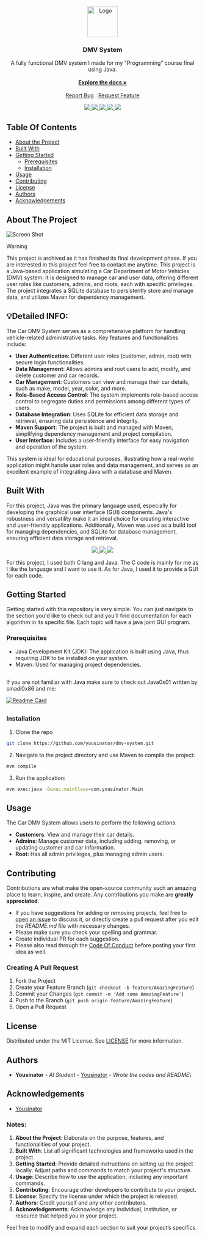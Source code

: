 <br/>
<p align="center">
  <a href="https://github.com/Yousinator/dmv-system">
    <img src="https://github.com/ShaanCoding/ReadME-Generator/blob/main/images/logo.png" alt="Logo" width="80" height="80">
  </a>

  <h3 align="center">DMV System</h3>

  <p align="center">
    A fully functional DMV system I made for my "Programming" course final using Java. 
    <br/>
    <br/>
    <a href="https://github.com/Yousinator/dmv-system"><strong>Explore the docs »</strong></a>
    <br/>
    <br/>
    <a href="https://github.com/Yousinator/dmv-system/issues">Report Bug</a>
    .
    <a href="https://github.com/Yousinator/dmv-system/issues">Request Feature</a>
  </p>
</p>
<p align="center">
  <a href="">
<img src="https://img.shields.io/github/downloads/Yousinator/dmv-system/total"> <img src ="https://img.shields.io/github/contributors/Yousinator/dmv-system?color=dark-green"> <img src ="https://img.shields.io/github/forks/Yousinator/dmv-system?style=social"> <img src ="https://img.shields.io/github/stars/Yousinator/dmv-system?style=social"> <img src ="https://img.shields.io/github/license/Yousinator/dmv-system">
  </a>
</p>

## Table Of Contents

- [About the Project](#about-the-project)
- [Built With](#built-with)
- [Getting Started](#getting-started)
  - [Prerequisites](#prerequisites)
  - [Installation](#installation)
- [Usage](#usage)
- [Contributing](#contributing)
- [License](#license)
- [Authors](#authors)
- [Acknowledgements](#acknowledgements)

## About The Project

![Screen Shot](https://i.pinimg.com/originals/9c/8c/db/9c8cdbb2bd7b637edd5b3a767b74153a.gif)
> [!Warning]
> This project is archived as it has finished its final development phase. If you are interested in this project feel free to contact me anytime.
This project is a Java-based application simulating a Car Department of Motor Vehicles (DMV) system. It is designed to manage car and user data, offering different user roles like customers, admins, and roots, each with specific privileges. The project integrates a SQLite database to persistently store and manage data, and utilizes Maven for dependency management.

## 💡Detailed INFO:

The Car DMV System serves as a comprehensive platform for handling vehicle-related administrative tasks. Key features and functionalities include:

- **User Authentication**: Different user roles (customer, admin, root) with secure login functionalities.
- **Data Management**: Allows admins and root users to add, modify, and delete customer and car records.
- **Car Management**: Customers can view and manage their car details, such as make, model, year, color, and more.
- **Role-Based Access Control**: The system implements role-based access control to segregate duties and permissions among different types of users.
- **Database Integration**: Uses SQLite for efficient data storage and retrieval, ensuring data persistence and integrity.
- **Maven Support**: The project is built and managed with Maven, simplifying dependency management and project compilation.
- **User Interface**: Includes a user-friendly interface for easy navigation and operation of the system.

This system is ideal for educational purposes, illustrating how a real-world application might handle user roles and data management, and serves as an excellent example of integrating Java with a database and Maven.

## Built With

For this project, Java was the primary language used, especially for developing the graphical user interface (GUI) components. Java's robustness and versatility make it an ideal choice for creating interactive and user-friendly applications. Additionally, Maven was used as a build tool for managing dependencies, and SQLite for database management, ensuring efficient data storage and retrieval.

<p align="center">
  <a href="">
    <img src="https://img.shields.io/badge/Written%20in-Java-red.svg">
    <img src="https://img.shields.io/badge/Build%20Tool-Maven-C71A36.svg">
    <img src="https://img.shields.io/badge/Database-SQLite-003B57.svg">
  </a>
</p>

For this project, I used both C lang and Java. The C code is mainly for me as I like the language and I want to use it. As for Java, I used it to provide a GUI for each code.

## Getting Started

Getting started with this repository is very simple. You can just navigate to the section you'd like to check out and you'll find documentation for each algorithm in its specific file. Each topic will have a java joint GUI program.

### Prerequisites

- Java Development Kit (JDK): The application is built using Java, thus requiring JDK to be installed on your system.
- Maven: Used for managing project dependencies.

##

If you are not familiar with Java make sure to check out Java0x01 written by smadi0x86 and me:

[![Readme Card](https://github-readme-stats.vercel.app/api/pin/?username=smadi0x86&repo=Java0x01&show_owner=true&theme=dark)](https://github.com/smadi0x86/Java0x01)

##

### Installation

1. Clone the repo

```sh
git clone https://github.com/yousinator/dmv-system.git
```

2. Navigate to the project directory and use Maven to compile the project:

```sh
mvn compile
```

3. Run the application:

```sh
mvn exec:java -Dexec.mainClass=com.yousinator.Main
```

## Usage

The Car DMV System allows users to perform the following actions:

- **Customers**: View and manage their car details.
- **Admins**: Manage customer data, including adding, removing, or updating customer and car information.
- **Root**: Has all admin privileges, plus managing admin users.

## Contributing

Contributions are what make the open-source community such an amazing place to learn, inspire, and create. Any contributions you make are **greatly appreciated**.

- If you have suggestions for adding or removing projects, feel free to [open an issue](https://github.com/Yousinator/dmv-system/issues/new) to discuss it, or directly create a pull request after you edit the _README.md_ file with necessary changes.
- Please make sure you check your spelling and grammar.
- Create individual PR for each suggestion.
- Please also read through the [Code Of Conduct](https://github.com/Yousinator/dmv-system/blob/main/CODE_OF_CONDUCT.md) before posting your first idea as well.

### Creating A Pull Request

1. Fork the Project
2. Create your Feature Branch (`git checkout -b feature/AmazingFeature`)
3. Commit your Changes (`git commit -m 'Add some AmazingFeature'`)
4. Push to the Branch (`git push origin feature/AmazingFeature`)
5. Open a Pull Request

## License

Distributed under the MIT License. See [LICENSE](https://github.com/Yousinator/dmv-system/blob/main/LICENSE.md) for more information.

## Authors

- **Yousinator** - _AI Student_ - [Yousinator](https://github.com/Yousinator/) - _Wrote the codes and README_\

## Acknowledgements

- [Yousinator](https://github.com/Yousinator)

### Notes:

1. **About the Project**: Elaborate on the purpose, features, and functionalities of your project.
2. **Built With**: List all significant technologies and frameworks used in the project.
3. **Getting Started**: Provide detailed instructions on setting up the project locally. Adjust paths and commands to match your project's structure.
4. **Usage**: Describe how to use the application, including any important commands.
5. **Contributing**: Encourage other developers to contribute to your project.
6. **License**: Specify the license under which the project is released.
7. **Authors**: Credit yourself and any other contributors.
8. **Acknowledgements**: Acknowledge any individual, institution, or resource that helped you in your project.

Feel free to modify and expand each section to suit your project’s specifics.
